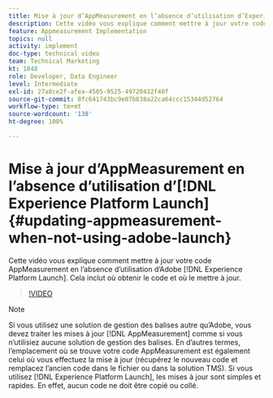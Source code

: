 ```yaml
---
title: Mise à jour d’AppMeasurement en l’absence d’utilisation d’Experience Platform Launch
description: Cette vidéo vous explique comment mettre à jour votre code AppMeasurement en l’absence d’utilisation d’Experience Platform Launch. Cela inclut où obtenir le code et où le mettre à jour.
feature: Appmeasurement Implementation
topics: null
activity: implement
doc-type: technical video
team: Technical Marketing
kt: 1848
role: Developer, Data Engineer
level: Intermediate
exl-id: 27a8ce2f-afea-4505-9525-49720432f40f
source-git-commit: 8fc641743bc9e07b838a22ca64ccc15344d52764
workflow-type: tm+mt
source-wordcount: '138'
ht-degree: 100%

---
```


# Mise à jour d’AppMeasurement en l’absence d’utilisation d’[!DNL Experience Platform Launch] {#updating-appmeasurement-when-not-using-adobe-launch}

Cette vidéo vous explique comment mettre à jour votre code AppMeasurement en l’absence d’utilisation d’Adobe [!DNL Experience Platform Launch]. Cela inclut où obtenir le code et où le mettre à jour.

>[!VIDEO](https://video.tv.adobe.com/v/34768/?quality=12&learn=on&captions=fre_fr)

>[!NOTE]
>
>Si vous utilisez une solution de gestion des balises autre qu’Adobe, vous devez traiter les mises à jour [!DNL AppMeasurement] comme si vous n’utilisiez aucune solution de gestion des balises. En d’autres termes, l’emplacement où se trouve votre code AppMeasurement est également celui où vous effectuez la mise à jour (récupérez le nouveau code et remplacez l’ancien code dans le fichier ou dans la solution TMS). Si vous utilisez [!DNL Experience Platform Launch], les mises à jour sont simples et rapides. En effet, aucun code ne doit être copié ou collé.

